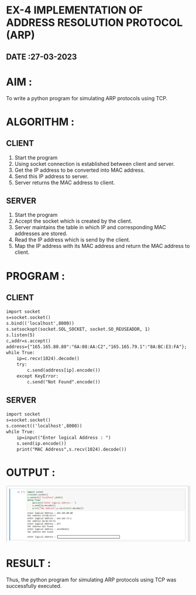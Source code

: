 # EX-4 IMPLEMENTATION OF ADDRESS RESOLUTION PROTOCOL (ARP)

## DATE :27-03-2023

# AIM :
To write a python program for simulating ARP protocols using TCP.

# ALGORITHM :
## CLIENT
1. Start the program
2. Using socket connection is established between client and server.
3. Get the IP address to be converted into MAC address.
4. Send this IP address to server.
5. Server returns the MAC address to client.

## SERVER
1. Start the program
2. Accept the socket which is created by the client.
3. Server maintains the table in which IP and corresponding MAC addresses are
stored.
4. Read the IP address which is send by the client.
5. Map the IP address with its MAC address and return the MAC address to client.
# PROGRAM :

## CLIENT
~~~
import socket
s=socket.socket()
s.bind(('localhost',8000))
s.setsockopt(socket.SOL_SOCKET, socket.SO_REUSEADDR, 1)
s.listen(5)
c,addr=s.accept()
address={"165.165.80.80":"6A:08:AA:C2","165.165.79.1":"8A:BC:E3:FA"};
while True:
    ip=c.recv(1024).decode()
    try:
        c.send(address[ip].encode())
    except KeyError:
        c.send("Not Found".encode())
~~~

## SERVER
~~~
import socket
s=socket.socket()
s.connect(('localhost',8000))
while True:
    ip=input("Enter logical Address : ")
    s.send(ip.encode())
    print("MAC Address",s.recv(1024).decode())
~~~
# OUTPUT :

![P](3(a)op.png)

# RESULT :
Thus, the python program for simulating ARP protocols using TCP was successfully 
executed.


